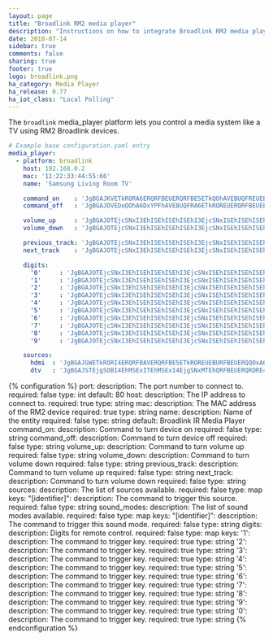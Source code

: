 ```yaml
---
layout: page
title: "Broadlink RM2 media player"
description: "Instructions on how to integrate Broadlink RM2 media players within Home Assistant."
date: 2018-07-14
sidebar: true
comments: false
sharing: true
footer: true
logo: broadlink.png
ha_category: Media Player
ha_release: 0.77
ha_iot_class: "Local Polling"
---
```


The `broadlink` media_player platform lets you control a media system like a TV using RM2 Broadlink devices.

```yaml
# Example base configuration.yaml entry
media_player:
  - platform: broadlink
    host: 192.168.0.2
    mac: '11:22:33:44:55:66'
    name: 'Samsung Living Room TV'

    command_on    : 'JgBGAJKVETkRORA6ERQRFBEUERQRFBE5ETkQOhAVEBUQFREUEBUQOhEUERQRORE5EBURFBA6EBUQOhE5EBUQFRA6EDoRFBEADQUAAA=='
    command_off   : 'JgBGAJOVEDoQOhA6DxYPFhAVEBUQFRA6ETkROREUERQRFBEUEBUQFREUERQRORE5EBUQFRE5ETkRORE5ERUQFRA6DzsPFhAADQUAAA=='

    volume_up     : 'JgBGAJOTEjcSNxI3EhISEhISEhISEhI3EjcSNxISEhISEhISEhISNxI3EjcSEhISEhISEhISEhISEhISEjcSNxI3EjcSNxIABfgNBQ=='
    volume_down   : 'JgBGAJOTEjcSNxI3EhISEhISEhISEhI3EjcSNxISEhISEhISEhISNxI3EhISNxISEhISEhISEhISEhI3EhISNxI3EjcSNxIABfgNBQ=='

    previous_track: 'JgBGAJOTEjcSNxI3EhISEhISEhISEhI3EjcSNxISEhISEhISEhISEhISEhISEhI3EhISEhISEjcSNxI3EjcSEhI3EjcSNxIABfgNBQ=='
    next_track    : 'JgBGAJOTEjcSNxI3EhISEhISEhISEhI3EjcSNxISEhISEhISEhISEhI3EhISEhI3EhISEhISEjcSEhI3EjcSEhI3EjcSNxIABfgNBQ=='

    digits:
      '0'     : 'JgBGAJOTEjcSNxI3EhISEhISEhISEhI3EjcSNxISEhISEhISEhISEhISEhISEhISEjcSNxISEjcSNxI3EjcSNxISEhISNxIABfgNBQ=='
      '1'     : 'JgBGAJOTEjcSNxI3EhISEhISEhISEhI3EjcSNxISEhISEhISEhISEhISEhISEhISEjcSNxISEjcSNxI3EjcSNxISEhISNxIABfgNBQ=='
      '2'     : 'JgBGAJOTEjcSNxI3EhISEhISEhISEhI3EjcSNxISEhISEhISEhISEhISEhISEhISEjcSNxISEjcSNxI3EjcSNxISEhISNxIABfgNBQ=='
      '3'     : 'JgBGAJOTEjcSNxI3EhISEhISEhISEhI3EjcSNxISEhISEhISEhISEhISEhISEhISEjcSNxISEjcSNxI3EjcSNxISEhISNxIABfgNBQ=='
      '4'     : 'JgBGAJOTEjcSNxI3EhISEhISEhISEhI3EjcSNxISEhISEhISEhISEhISEhISEhISEjcSNxISEjcSNxI3EjcSNxISEhISNxIABfgNBQ=='
      '5'     : 'JgBGAJOTEjcSNxI3EhISEhISEhISEhI3EjcSNxISEhISEhISEhISEhISEhISEhISEjcSNxISEjcSNxI3EjcSNxISEhISNxIABfgNBQ=='
      '6'     : 'JgBGAJOTEjcSNxI3EhISEhISEhISEhI3EjcSNxISEhISEhISEhISEhISEhISEhISEjcSNxISEjcSNxI3EjcSNxISEhISNxIABfgNBQ=='
      '7'     : 'JgBGAJOTEjcSNxI3EhISEhISEhISEhI3EjcSNxISEhISEhISEhISEhISEhISEhISEjcSNxISEjcSNxI3EjcSNxISEhISNxIABfgNBQ=='
      '8'     : 'JgBGAJOTEjcSNxI3EhISEhISEhISEhI3EjcSNxISEhISEhISEhISEhISEhISEhISEjcSNxISEjcSNxI3EjcSNxISEhISNxIABfgNBQ=='
      '9'     : 'JgBGAJOTEjcSNxI3EhISEhISEhISEhI3EjcSNxISEhISEhISEhISEhISEhISEhISEjcSNxISEjcSNxI3EjcSNxISEhISNxIABfgNBQ=='

    sources:
      hdmi  : 'JgBGAJGWETkRORI4ERQRFBAVERQRFBE5ETkROREUEBURFBEUERQQOxA6EBUPOw8WDxYQFRA6DxYQFRA6EBUPOxA6ETkRFBEADQUAAA=='
      dtv   : 'JgBGAJSTEjgSOBI4EhMSExITEhMSExI4EjgSNxMTEhQRFBEUERQRORE4EhQSExITEhMSOBITEhMSExI4EjgSOBI4EhMSOBIADQUAAA=='
```

{% configuration %}
port:
  description: The port number to connect to.
  required: false
  type: int
  default: 80
host:
  description: The IP address to connect to.
  required: true
  type: string
mac:
  description: The MAC address of the RM2 device
  required: true
  type: string
name:
  description: Name of the entity
  required: false
  type: string
  default: Broadlink IR Media Player
command_on:
  description: Command to turn device on
  required: false
  type: string
command_off:
  description: Command to turn device off
  required: false
  type: string
volume_up:
  description: Command to turn volume up
  required: false
  type: string
volume_down:
  description: Command to turn volume down
  required: false
  type: string
previous_track:
  description: Command to turn volume up
  required: false
  type: string
next_track:
  description: Command to turn volume down
  required: false
  type: string
sources:
  description: The list of sources available.
  required: false
  type: map
  keys:
    "[identifier]":
      description: The command to trigger this source.
      required: false
      type: string
sound_modes:
  description: The list of sound modes available.
  required: false
  type: map
  keys:
    "[identifier]":
      description: The command to trigger this sound mode.
      required: false
      type: string
digits:
  description: Digits for remote control.
  required: false
  type: map
  keys:
    '1':
      description: The command to trigger key.
      required: true
      type: string
    '2':
      description: The command to trigger key.
      required: true
      type: string
    '3':
      description: The command to trigger key.
      required: true
      type: string
    '4':
      description: The command to trigger key.
      required: true
      type: string
    '5':
      description: The command to trigger key.
      required: true
      type: string
    '6':
      description: The command to trigger key.
      required: true
      type: string
    '7':
      description: The command to trigger key.
      required: true
      type: string
    '8':
      description: The command to trigger key.
      required: true
      type: string
    '9':
      description: The command to trigger key.
      required: true
      type: string
    '0':
      description: The command to trigger key.
      required: true
      type: string
{% endconfiguration %}
